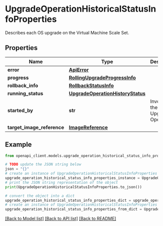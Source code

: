 # UpgradeOperationHistoricalStatusInfoProperties

Describes each OS upgrade on the Virtual Machine Scale Set.

## Properties

Name | Type | Description | Notes
------------ | ------------- | ------------- | -------------
**error** | [**ApiError**](ApiError.md) |  | [optional] 
**progress** | [**RollingUpgradeProgressInfo**](RollingUpgradeProgressInfo.md) |  | [optional] 
**rollback_info** | [**RollbackStatusInfo**](RollbackStatusInfo.md) |  | [optional] 
**running_status** | [**UpgradeOperationHistoryStatus**](UpgradeOperationHistoryStatus.md) |  | [optional] 
**started_by** | **str** | Invoker of the Upgrade Operation | [optional] [readonly] 
**target_image_reference** | [**ImageReference**](ImageReference.md) |  | [optional] 

## Example

```python
from openapi_client.models.upgrade_operation_historical_status_info_properties import UpgradeOperationHistoricalStatusInfoProperties

# TODO update the JSON string below
json = "{}"
# create an instance of UpgradeOperationHistoricalStatusInfoProperties from a JSON string
upgrade_operation_historical_status_info_properties_instance = UpgradeOperationHistoricalStatusInfoProperties.from_json(json)
# print the JSON string representation of the object
print(UpgradeOperationHistoricalStatusInfoProperties.to_json())

# convert the object into a dict
upgrade_operation_historical_status_info_properties_dict = upgrade_operation_historical_status_info_properties_instance.to_dict()
# create an instance of UpgradeOperationHistoricalStatusInfoProperties from a dict
upgrade_operation_historical_status_info_properties_from_dict = UpgradeOperationHistoricalStatusInfoProperties.from_dict(upgrade_operation_historical_status_info_properties_dict)
```
[[Back to Model list]](../README.md#documentation-for-models) [[Back to API list]](../README.md#documentation-for-api-endpoints) [[Back to README]](../README.md)


